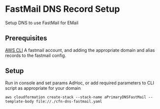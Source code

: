 # FastMail DNS Record Setup
Setup DNS to use FastMail for EMail

## Prerequisites
[AWS CLI](http://docs.aws.amazon.com/rekognition/latest/dg/setup-awscli.html)
A fastmail account, and adding the appropriate domain and alias records to the fastmail config.

## Setup
Run in console and set params AdHoc, or add required parameters to CLI script as appropriate for your domain

```
aws cloudformation create-stack --stack-name aPrimaryDNSFastMail --template-body file://./cfn-dns-fastmail.yaml
```
